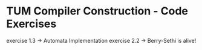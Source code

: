 # TUM Compiler Construction - Code Exercises
exercise 1.3 -> Automata Implementation
exercise 2.2 -> Berry-Sethi is alive!
